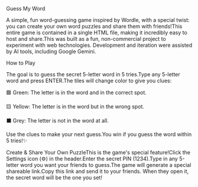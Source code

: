 Guess My Word

A simple, fun word-guessing game inspired by Wordle, with a special twist: you can create your own word puzzles and share them with friends!This entire game is contained in a single HTML file, making it incredibly easy to host and share.This was built as a fun, non-commercial project to experiment with web technologies. Development and iteration were assisted by AI tools, including Google Gemini.


How to Play

The goal is to guess the secret 5-letter word in 5 tries.Type any 5-letter word and press ENTER.The tiles will change color to give you clues:

🟩 Green: The letter is in the word and in the correct spot.

🟨 Yellow: The letter is in the word but in the wrong spot.

⬛ Grey: The letter is not in the word at all.

Use the clues to make your next guess.You win if you guess the word within 5 tries!✨ 

Create & Share Your Own PuzzleThis is the game's special feature!Click the Settings icon (⚙️) in the header.Enter the secret PIN (1234).Type in any 5-letter word you want your friends to guess.The game will generate a special shareable link.Copy this link and send it to your friends. When they open it, the secret word will be the one you set!

